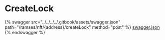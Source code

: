 # CreateLock

{% swagger src="../../../../.gitbook/assets/swagger.json" path="/ramses/nft/{address}/createLock" method="post" %}
[swagger.json](../../../../.gitbook/assets/swagger.json)
{% endswagger %}
